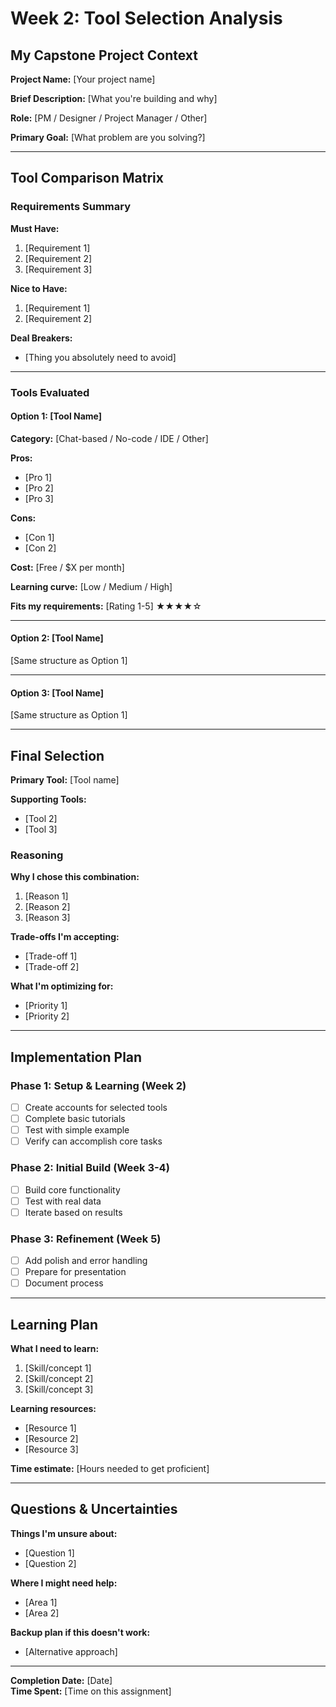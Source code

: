 # Week 2: Tool Selection Analysis

## My Capstone Project Context

**Project Name:** [Your project name]

**Brief Description:**
[What you're building and why]

**Role:** [PM / Designer / Project Manager / Other]

**Primary Goal:**
[What problem are you solving?]

---

## Tool Comparison Matrix

### Requirements Summary

**Must Have:**
1. [Requirement 1]
2. [Requirement 2]
3. [Requirement 3]

**Nice to Have:**
1. [Requirement 1]
2. [Requirement 2]

**Deal Breakers:**
- [Thing you absolutely need to avoid]

---

### Tools Evaluated

#### Option 1: [Tool Name]

**Category:** [Chat-based / No-code / IDE / Other]

**Pros:**
- [Pro 1]
- [Pro 2]
- [Pro 3]

**Cons:**
- [Con 1]
- [Con 2]

**Cost:** [Free / $X per month]

**Learning curve:** [Low / Medium / High]

**Fits my requirements:** [Rating 1-5] ★★★★☆

---

#### Option 2: [Tool Name]

[Same structure as Option 1]

---

#### Option 3: [Tool Name]

[Same structure as Option 1]

---

## Final Selection

**Primary Tool:** [Tool name]

**Supporting Tools:**
- [Tool 2]
- [Tool 3]

### Reasoning

**Why I chose this combination:**
1. [Reason 1]
2. [Reason 2]
3. [Reason 3]

**Trade-offs I'm accepting:**
- [Trade-off 1]
- [Trade-off 2]

**What I'm optimizing for:**
- [Priority 1]
- [Priority 2]

---

## Implementation Plan

### Phase 1: Setup & Learning (Week 2)
- [ ] Create accounts for selected tools
- [ ] Complete basic tutorials
- [ ] Test with simple example
- [ ] Verify can accomplish core tasks

### Phase 2: Initial Build (Week 3-4)
- [ ] Build core functionality
- [ ] Test with real data
- [ ] Iterate based on results

### Phase 3: Refinement (Week 5)
- [ ] Add polish and error handling
- [ ] Prepare for presentation
- [ ] Document process

---

## Learning Plan

**What I need to learn:**
1. [Skill/concept 1]
2. [Skill/concept 2]
3. [Skill/concept 3]

**Learning resources:**
- [Resource 1]
- [Resource 2]
- [Resource 3]

**Time estimate:** [Hours needed to get proficient]

---

## Questions & Uncertainties

**Things I'm unsure about:**
- [Question 1]
- [Question 2]

**Where I might need help:**
- [Area 1]
- [Area 2]

**Backup plan if this doesn't work:**
- [Alternative approach]

---

**Completion Date:** [Date]  
**Time Spent:** [Time on this assignment]

